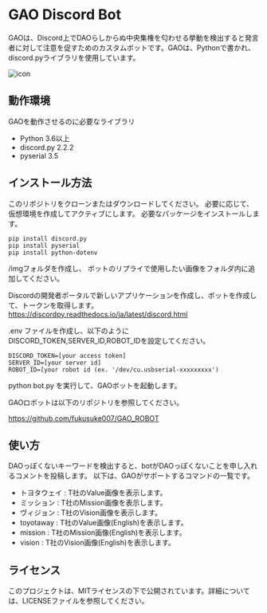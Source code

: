 # GAO Discord Bot

GAOは、Discord上でDAOらしからぬ中央集権を匂わせる挙動を検出すると発言者に対して注意を促すためのカスタムボットです。GAOは、Pythonで書かれ、discord.pyライブラリを使用しています。

![icon](https://user-images.githubusercontent.com/4471301/226089972-23b5bda1-93e3-4391-b2ae-fba13de04ece.png)

## 動作環境

GAOを動作させるのに必要なライブラリ

* Python 3.6以上
* discord.py                        2.2.2
* pyserial                          3.5


## インストール方法

このリポジトリをクローンまたはダウンロードしてください。
必要に応じて、仮想環境を作成してアクティブにします。
必要なパッケージをインストールします。
```
pip install discord.py
pip install pyserial
pip install python-dotenv
```

/imgフォルダを作成し、
ボットのリプライで使用したい画像をフォルダ内に追加してください。

Discordの開発者ポータルで新しいアプリケーションを作成し、ボットを作成して、トークンを取得します。
https://discordpy.readthedocs.io/ja/latest/discord.html

.env ファイルを作成し、以下のようにDISCORD_TOKEN,SERVER_ID,ROBOT_IDを設定してください。

```.env
DISCORD_TOKEN=[your access token]
SERVER_ID=[your server id]
ROBOT_ID=[your robot id (ex. '/dev/cu.usbserial-xxxxxxxxx')
```
python bot.py を実行して、GAOボットを起動します。

GAOロボットは以下のリポジトリを参照してください。

https://github.com/fukusuke007/GAO_ROBOT

## 使い方
DAOっぽくないキーワードを検出すると、botがDAOっぽくないことを申し入れるコメントを投稿します。
以下は、GAOがサポートするコマンドの一覧です。

* トヨタウェイ : T社のValue画像を表示します。
* ミッション : T社のMission画像を表示します。
* ヴィジョン : T社のVision画像を表示します。
* toyotaway : T社のValue画像(English)を表示します。
* mission : T社のMission画像(English)を表示します。
* vision : T社のVision画像(English)を表示します。

## ライセンス

このプロジェクトは、MITライセンスの下で公開されています。詳細については、LICENSEファイルを参照してください。
